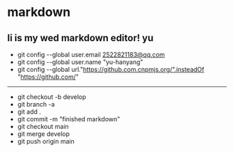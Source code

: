 # markdown
Ii is my wed markdown editor!
**yu**
---
- git config --global user.email 2522821183@qq.com
- git config --global user.name "yu-hanyang"
- git config --global url."https://github.com.cnpmjs.org/".insteadOf "https://github.com/"

---
-  git checkout -b develop
-  git branch -a
-  git add .
-  git commit -m "finished markdown"
-  git checkout main
-  git merge develop
-  git push origin main
